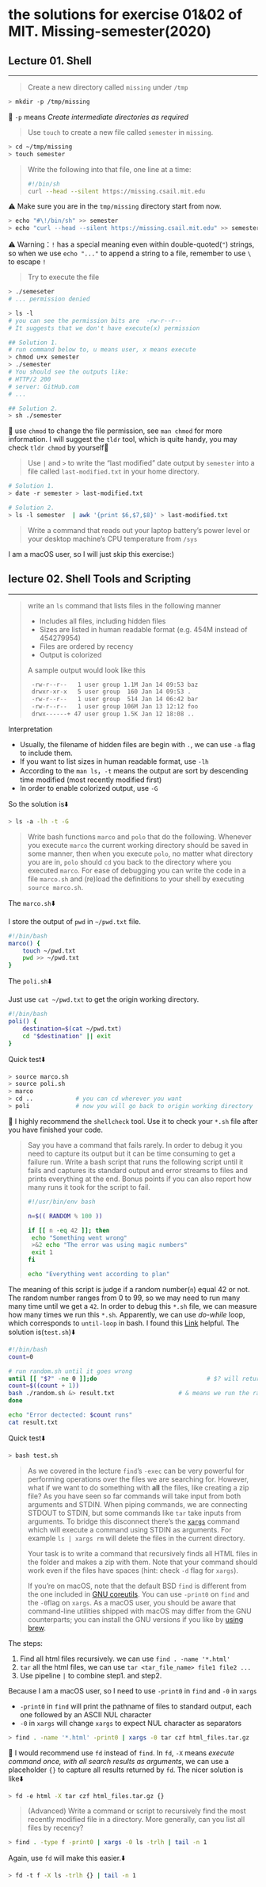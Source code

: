 # the solutions for exercise 01&02 of MIT. Missing-semester(2020)


## Lecture 01. Shell

---

> Create a new directory called `missing` under `/tmp`

```bash
> mkdir -p /tmp/missing
```

📒 `-p` means *Create intermediate directories as required*

> Use `touch` to create a new file called `semester` in `missing`.

```bash
> cd ~/tmp/missing
> touch semester
```

> Write the following into that file, one line at a time:
>
> ```bash
> #!/bin/sh
> curl --head --silent https://missing.csail.mit.edu
> ```

⚠️ Make sure you are in the `tmp/missing` directory start from now.

```bash
> echo "#\!/bin/sh" >> semester
> echo "curl --head --silent https://missing.csail.mit.edu" >> semester
```

⚠️ Warning：`!` has a special meaning even within double-quoted(`"`) strings, so when we use `echo "..."` to append a string to a file, remember to use `\` to escape `!`

>  Try to execute the file

```bash
> ./semeseter
# ... permission denied

> ls -l
# you can see the permission bits are  -rw-r--r--
# It suggests that we don't have execute(x) permission

## Solution 1.
# run command below to, u means user, x means execute
> chmod u+x semester
> ./semester
# You should see the outputs like: 
# HTTP/2 200
# server: GitHub.com
# ...

## Solution 2.
> sh ./semester
```

📒 use `chmod` to change the file permission, see `man chmod` for more information. I will suggest the `tldr` tool, which is quite handy, you may check `tldr chmod` by yourself:hugs:

> Use `|` and `>` to write the “last modified” date output by `semester` into a file called `last-modified.txt` in your home directory.

```bash
# Solution 1.
> date -r semester > last-modified.txt

# Solution 2.
> ls -l semester  | awk '{print $6,$7,$8}' > last-modified.txt
```

> Write a command that reads out your laptop battery’s power level or your desktop machine’s CPU temperature from `/sys`

I am a macOS user, so I will just skip this exercise:)

## lecture 02. Shell Tools and Scripting

---

> write an `ls` command that lists files in the following manner
>
> - Includes all files, including hidden files
> - Sizes are listed in human readable format (e.g. 454M instead of 454279954)
> - Files are ordered by recency
> - Output is colorized
>
> A sample output would look like this
>
> ```bash
>  -rw-r--r--   1 user group 1.1M Jan 14 09:53 baz
>  drwxr-xr-x   5 user group  160 Jan 14 09:53 .
>  -rw-r--r--   1 user group  514 Jan 14 06:42 bar
>  -rw-r--r--   1 user group 106M Jan 13 12:12 foo
>  drwx------+ 47 user group 1.5K Jan 12 18:08 ..
> ```

Interpretation

- Usually, the filename of hidden files are begin with `.`, we can use `-a` flag to include them.
- If you want to list sizes in human readable format, use `-lh`
- According to the `man ls`，`-t` means the output are sort by descending time modified (most recently modified first)
- In order to enable colorized output, use `-G`

So the solution is:arrow_down:

```bash
> ls -a -lh -t -G
```

> Write bash functions `marco` and `polo` that do the following. Whenever you execute `marco` the current working directory should be saved in some manner, then when you execute `polo`, no matter what directory you are in, `polo` should `cd` you back to the directory where you executed `marco`. For ease of debugging you can write the code in a file `marco.sh` and (re)load the definitions to your shell by executing `source marco.sh`.

The `marco.sh`:arrow_down:

I store the output of `pwd` in `~/pwd.txt` file.

```bash
#!/bin/bash
marco() {
    touch ~/pwd.txt
    pwd >> ~/pwd.txt
}
```

The `poli.sh`:arrow_down:

Just use `cat ~/pwd.txt` to get the origin working directory.

```bash
#!/bin/bash
poli() {
    destination=$(cat ~/pwd.txt)
    cd "$destination" || exit
}
```

Quick test⬇️

```bash
> source marco.sh
> source poli.sh
> marco
> cd ..            # you can cd wherever you want
> poli             # now you will go back to origin working directory
```

📒 I highly recommend the `shellcheck` tool. Use it to check your `*.sh` file after you have finished your code.

> Say you have a command that fails rarely. In order to debug it you need to capture its output but it can be time consuming to get a failure run. Write a bash script that runs the following script until it fails and captures its standard output and error streams to files and prints everything at the end. Bonus points if you can also report how many runs it took for the script to fail.
>
> ```bash
> #!/usr/bin/env bash
> 
> n=$(( RANDOM % 100 ))
> 
> if [[ n -eq 42 ]]; then
>  echo "Something went wrong"
>  >&2 echo "The error was using magic numbers"
>  exit 1
> fi
> 
> echo "Everything went according to plan"
> ```

The meaning of this script is judge if a random number(`n`) equal 42 or not. The random number ranges from 0 to 99, so we may need to run many many time until we get a `42`. In order to debug this `*.sh` file, we can measure how many times we run this `*.sh`. Apparently, we can use *do-while* loop, which corresponds to `until-loop` in bash. I found this [Link](https://www.tutorialkart.com/bash-shell-scripting/bash-until-loop-statement/) helpful. The solution is(`test.sh`)⬇️

```bash
#!/bin/bash
count=0

# run random.sh until it goes wrong
until [[ "$?" -ne 0 ]];do								# $? will return the exit status of the most recently executed command
count=$((count + 1))
bash ./random.sh &> result.txt					# & means we run the random.sh in the background.
done

echo "Error dectected: $count runs"
cat result.txt
```

Quick test⬇️

```bash
> bash test.sh
```

> As we covered in the lecture `find`’s `-exec` can be very powerful for performing operations over the files we are searching for. However, what if we want to do something with **all** the files, like creating a zip file? As you have seen so far commands will take input from both arguments and STDIN. When piping commands, we are connecting STDOUT to STDIN, but some commands like `tar` take inputs from arguments. To bridge this disconnect there’s the [`xargs`](https://www.man7.org/linux/man-pages/man1/xargs.1.html) command which will execute a command using STDIN as arguments. For example `ls | xargs rm` will delete the files in the current directory.
>
> Your task is to write a command that recursively finds all HTML files in the folder and makes a zip with them. Note that your command should work even if the files have spaces (hint: check `-d` flag for `xargs`).
>
> 
>
> If you’re on macOS, note that the default BSD `find` is different from the one included in [GNU coreutils](https://en.wikipedia.org/wiki/List_of_GNU_Core_Utilities_commands). You can use `-print0` on `find` and the `-0`flag on `xargs`. As a macOS user, you should be aware that command-line utilities shipped with macOS may differ from the GNU counterparts; you can install the GNU versions if you like by [using brew](https://formulae.brew.sh/formula/coreutils).

The steps:

1. Find all html files recursively. we can use `find . -name '*.html'`
2. `tar` all the html files, we can use `tar <tar_file_name> file1 file2 ...`
3. Use pipeline `|` to combine step1. and step2.

Because I am a macOS user, so I need to use `-print0` in `find` and `-0` in `xargs`

- `-print0` in `find` will print the pathname of files to standard output, each one followed by an ASCII NUL character
- `-0` in `xargs` will change `xargs` to expect NUL character as separators

```bash
> find . -name '*.html' -print0 | xargs -0 tar czf html_files.tar.gz
```

📒 I would recommend use `fd` instead of `find`. In `fd`, `-X` means *execute command once, with all search results as arguments*, we can use a placeholder `{}` to capture all results returned by `fd`. The nicer solution is like⬇️

```bash
> fd -e html -X tar czf html_files.tar.gz {}
```

> (Advanced) Write a command or script to recursively find the most recently modified file in a directory. More generally, can you list all files by recency?

```bash
> find . -type f -print0 | xargs -0 ls -trlh | tail -n 1
```

Again, use `fd` will make this easier.⬇️

```bash
> fd -t f -X ls -trlh {} | tail -n 1
```


